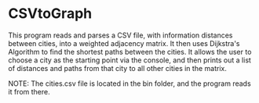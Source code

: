 # CSVtoGraph
This program reads and parses a CSV file, with information distances between cities, into a weighted adjacency matrix. It then 
uses Dijkstra's Algorithm to find the shortest paths between the cities. It allows the user to choose a city as the starting point 
via the console, and then prints out a list of distances and paths from that city to all other cities in the matrix.

NOTE: The cities.csv file is located in the bin folder, and the program reads it from there.
